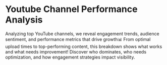 # Youtube Channel Performance Analysis
Analyzing top YouTube channels, we reveal engagement trends, audience sentiment, and performance metrics that drive growth📊
From optimal upload times to top-performing content, this breakdown shows what works and what needs improvement! Discover who dominates, who needs optimization, and how engagement strategies impact visibility.
